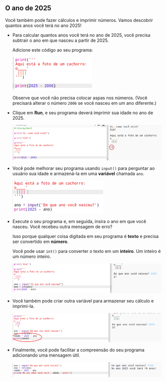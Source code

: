 ## O ano de 2025

Você também pode fazer cálculos e imprimir números. Vamos descobrir quantos anos você terá no ano 2025!

+ Para calcular quantos anos você terá no ano de 2025, você precisa subtrair o ano em que nasceu a partir de 2025.
    
    Adicione este código ao seu programa:
    
    ![screenshot](images/me-calc.png)
    
    Observe que você não precisa colocar aspas nos números. (Você precisará alterar o número `2006` se você nasceu em um ano diferente.)

+ Clique em **Run**, e seu programa deverá imprimir sua idade no ano de 2025.
    
    ![captura de tela](images/me-calc-run.png)

+ Você pode melhorar seu programa usando `input()` para perguntar ao usuário sua idade e armazená-la em uma **variável** chamada `ano`.
    
    ![captura de tela](images/me-input.png)

+ Execute o seu programa e, em seguida, insira o ano em que você nasceu. Você recebeu outra mensagem de erro?
    
    Isso porque qualquer coisa digitada em seu programa é **texto** e precisa ser convertido em **número**.
    
    Você pode usar `int()` para converter o texto em um **inteiro**. Um inteiro é um número inteiro.
    
    ![screenshot](images/me-input-test.png)

+ Você também pode criar outra variável para armazenar seu cálculo e imprimi-la.
    
    ![captura](images/me-result-variable.png)

+ Finalmente, você pode facilitar a compreensão do seu programa adicionando uma mensagem útil.
    
    ![screenshot](images/me-message.png)